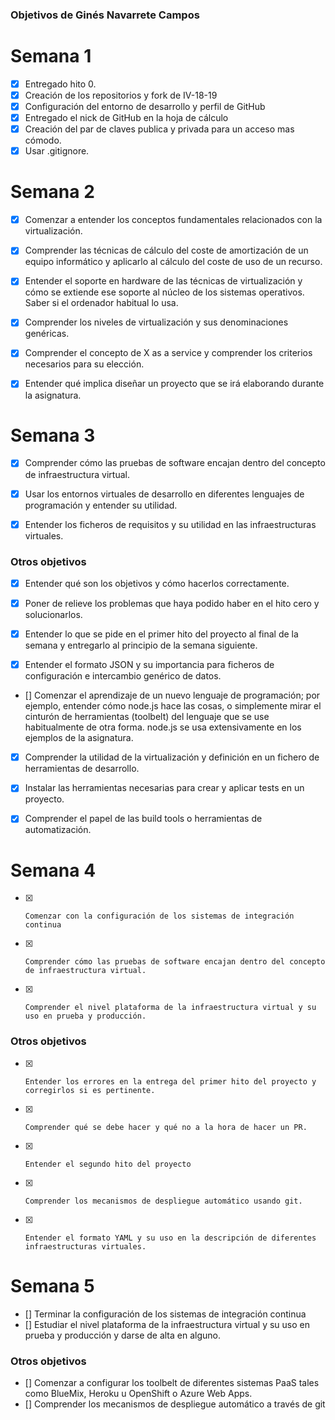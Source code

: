 ### Objetivos de Ginés Navarrete Campos

# Semana 1

- [x] Entregado hito 0.
- [x] Creación de los repositorios y fork de IV-18-19
- [x] Configuración del entorno de desarrollo y perfil de GitHub
- [x] Entregado el nick de GitHub en la hoja de cálculo
- [x] Creación del par de claves publica y privada para un acceso mas cómodo.
- [x] Usar .gitignore.

# Semana 2


- [x]    Comenzar a entender los conceptos fundamentales relacionados con la virtualización.
- [x]    Comprender las técnicas de cálculo del coste de amortización de un equipo informático y aplicarlo al cálculo del coste de uso de un recurso.
- [x]    Entender el soporte en hardware de las técnicas de virtualización y cómo se extiende ese soporte al núcleo de los sistemas operativos. Saber si el ordenador habitual lo usa.
- [x]    Comprender los niveles de virtualización y sus denominaciones genéricas.
- [x]    Comprender el concepto de X as a service y comprender los criterios necesarios para su elección.
- [x]    Entender qué implica diseñar un proyecto que se irá elaborando durante la asignatura.


# Semana 3



- [x]    Comprender cómo las pruebas de software encajan dentro del concepto de infraestructura virtual.

- [x]    Usar los entornos virtuales de desarrollo en diferentes lenguajes de programación y entender su utilidad.
- [x]  Entender los ficheros de requisitos y su utilidad en las infraestructuras virtuales.

### Otros objetivos

- [x]    Entender qué son los objetivos y cómo hacerlos correctamente.

- [x]    Poner de relieve los problemas que haya podido haber en el hito cero y solucionarlos.

- [x]    Entender lo que se pide en el primer hito del proyecto al final de la semana y entregarlo al principio de la semana siguiente.

- [x]    Entender el formato JSON y su importancia para ficheros de configuración e intercambio genérico de datos.

- []    Comenzar el aprendizaje de un nuevo lenguaje de programación; por ejemplo, entender cómo node.js hace las cosas, o simplemente mirar el cinturón de herramientas (toolbelt) del lenguaje que se use habitualmente de otra forma. node.js se usa extensivamente en los ejemplos de la asignatura.

- [x]    Comprender la utilidad de la virtualización y definición en un fichero de herramientas de desarrollo.

- [x]    Instalar las herramientas necesarias para crear y aplicar tests en un proyecto.

- [x]    Comprender el papel de las build tools o herramientas de automatización.

# Semana 4



- [x]     Comenzar con la configuración de los sistemas de integración continua

- [x]     Comprender cómo las pruebas de software encajan dentro del concepto de infraestructura virtual.

- [x]     Comprender el nivel plataforma de la infraestructura virtual y su uso en prueba y producción.

### Otros objetivos

- [x]     Entender los errores en la entrega del primer hito del proyecto y corregirlos si es pertinente.
- [x]     Comprender qué se debe hacer y qué no a la hora de hacer un PR.
- [x]     Entender el segundo hito del proyecto
- [x]     Comprender los mecanismos de despliegue automático usando git.
- [x]     Entender el formato YAML y su uso en la descripción de diferentes infraestructuras virtuales.

# Semana 5

- [] Terminar la configuración de los sistemas de integración continua
- [] Estudiar el nivel plataforma de la infraestructura virtual y su uso en prueba y producción y darse de alta en alguno.

### Otros objetivos

- [] Comenzar a configurar los toolbelt de diferentes sistemas PaaS tales como BlueMix, Heroku u OpenShift o Azure Web Apps.
- [] Comprender los mecanismos de despliegue automático a través de git

